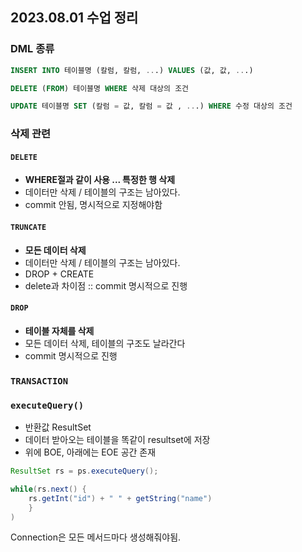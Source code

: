 ## 2023.08.01 수업 정리

### DML 종류

```sql
INSERT INTO 테이블명 (칼럼, 칼럼, ...) VALUES (값, 값, ...)

DELETE (FROM) 테이블명 WHERE 삭제 대상의 조건

UPDATE 테이블명 SET (칼럼 = 값, 칼럼 = 값 , ...) WHERE 수정 대상의 조건
```

### 삭제 관련

#### `DELETE`

- <b>WHERE절과 같이 사용 ... 특정한 행 삭제</b>
- 데이터만 삭제 / 테이블의 구조는 남아있다.
- commit 안됨, 명시적으로 지정해야함

#### `TRUNCATE`

- <b> 모든 데이터 삭제</b>
- 데이터만 삭제 / 테이블의 구조는 남아있다.
- DROP + CREATE
- delete과 차이점 :: commit 명시적으로 진행

#### `DROP`

- <b>테이블 자체를 삭제</b>
- 모든 데이터 삭제, 테이블의 구조도 날라간다
- commit 명시적으로 진행

### `TRANSACTION`

### `executeQuery()`

- 반환값 ResultSet
- 데이터 받아오는 테이블을 똑같이 resultset에 저장
- 위에 BOE, 아래에는 EOE 공간 존재

```java
ResultSet rs = ps.executeQuery();

while(rs.next() {
    rs.getInt("id") + " " + getString("name")
    }
)
```

Connection은 모든 메서드마다 생성해줘야됨.

